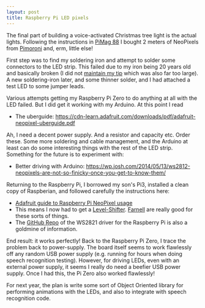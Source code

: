 ```yaml
---
layout: post
title: Raspberry Pi LED pixels
---
```


The final part of building a voice-activated Christmas tree light is the actual lights.
Following the instructions in [PiMag 88](https://magpi.raspberrypi.org/articles/retro-computing-with-raspberry-pi-4-in-the-magpi-issue-88) I bought 2 meters of NeoPixels from [Pimoroni](https://shop.pimoroni.com/) and, erm, little else!

<!--more-->

First step was to find my soldering iron and attempt to solder some connectors to the
LED strip.  This failed due to my iron being 20 years old and basically broken (I did not [maintain my tip](https://www.youtube.com/watch?v=gq-q64ncivM) which was also far too large).  A new soldering-iron later, and some thinner solder, and I had attached a test LED to some jumper leads.

Various attempts getting my Raspberry Pi Zero to do anything at all with the LED failed.  But I did get it working with my Arduino.  At this point I read

- The uberguide: https://cdn-learn.adafruit.com/downloads/pdf/adafruit-neopixel-uberguide.pdf

Ah, I need a decent power supply.  And a resistor and capacity etc.  Order these.
Some more soldering and cable management, and the Arduino at least can do some interesting things with the rest of the LED strip.  Something for the future is to experiment with:

- Better driving with Arduino: https://wp.josh.com/2014/05/13/ws2812-neopixels-are-not-so-finicky-once-you-get-to-know-them/

Returning to the Raspberry Pi, I borrowed my son's Pi3, installed a clean copy of Raspberian, and followed carefully the instructions here:

- [Adafruit guide to Raspberry Pi NeoPixel usage](https://learn.adafruit.com/neopixels-on-raspberry-pi)
- This means I now had to get a [Level-Shifter](https://www.diodes.com/assets/Datasheets/74AHCT125.pdf).  [Farnell](https://uk.farnell.com/) are really good for these sorts of things.
- The [GitHub Repo](https://github.com/jgarff/rpi_ws281x) of the WS2821 driver for the Raspberry Pi is also a goldmine of information.

End result: it works perfectly!  Back to the Raspberry Pi Zero, I trace the problem back to power-supply.  The board itself seems to work flawlessly off any random USB power supply (e.g. running for hours when doing speech recognition testing).  However, for driving LEDs, even with an external power supply, it seems I really do need a beefier USB power supply.  Once I had this, the Pi Zero also worked flawlessly!

For next year, the plan is write some sort of Object Oriented library for performing
animations with the LEDs, and also to integrate with speech recognition code.
